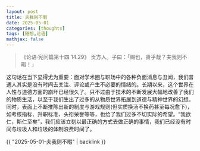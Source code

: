 ```yaml
---
layout: post
title: 夫我则不暇
date: 2025-05-01
categories: [thoughts]
tags: [随想,论语]
mathjax: false
---
```


> 《论语·宪问篇第十四 14.29》 贡方人。子曰：「赐也，贤乎哉？夫我则不暇！」

这句话在当下显得尤为重要：面对学术圈与职场中的各种负面消息与丑闻，我们普通人其实是没有时间去关注、评论或产生不必要的情绪的。长期以来，这个世界在人性与道德方面的崩坏已经很久了。只不过由于技术的不断发展大幅地改善了我们的物质生活，以至于我们生出了过多的从物质世界拓展到道德与精神世界的幻想。同时，表面上不断推陈出新的制度与游戏规则(但实质换汤不换药甚至每况愈下)，如考核指标、升职标准、头衔荣誉等等，也给了我们过多不切实际的希望。“我欲仁，斯仁至矣”，我们应该立刻以最正确的方式去做正确的事情，我们已经没有时间与垃圾人和垃圾的体制浪费时间了。

{{ "2025-05-01-夫我则不暇" | backlink }}
